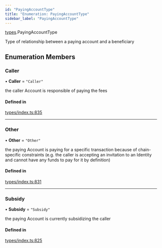 ```yaml
---
id: "PayingAccountType"
title: "Enumeration: PayingAccountType"
sidebar_label: "PayingAccountType"
---
```


[types](../../../modules/Types/Types.md).PayingAccountType

Type of relationship between a paying account and a beneficiary

## Enumeration Members

### Caller

• **Caller** = ``"Caller"``

the caller Account is responsible of paying the fees

#### Defined in

[types/index.ts:835](https://github.com/PolymeshAssociation/polymesh-sdk/blob/968f8d70c/src/types/index.ts#L835)

___

### Other

• **Other** = ``"Other"``

the paying Account is paying for a specific transaction because of
  chain-specific constraints (e.g. the caller is accepting an invitation to an Identity
  and cannot have any funds to pay for it by definition)

#### Defined in

[types/index.ts:831](https://github.com/PolymeshAssociation/polymesh-sdk/blob/968f8d70c/src/types/index.ts#L831)

___

### Subsidy

• **Subsidy** = ``"Subsidy"``

the paying Account is currently subsidizing the caller

#### Defined in

[types/index.ts:825](https://github.com/PolymeshAssociation/polymesh-sdk/blob/968f8d70c/src/types/index.ts#L825)
